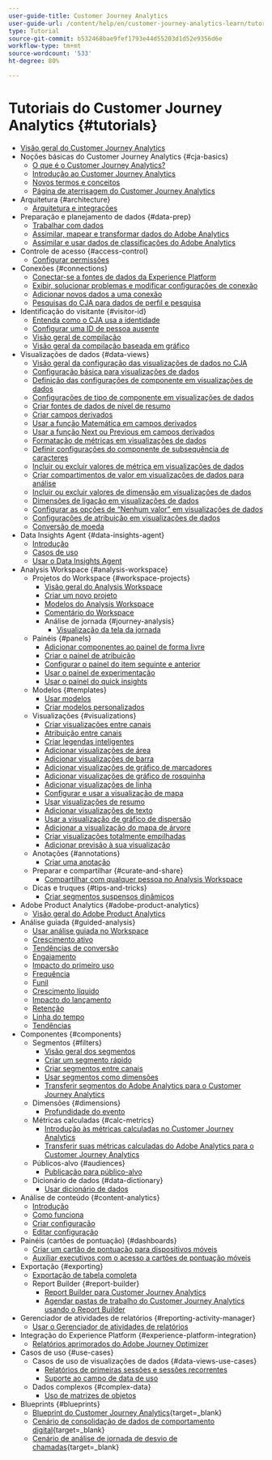 ```yaml
---
user-guide-title: Customer Journey Analytics
user-guide-url: /content/help/en/customer-journey-analytics-learn/tutorials/overview.html
type: Tutorial
source-git-commit: b532468bae9fef1793e44d55203d1d52e9356d6e
workflow-type: tm+mt
source-wordcount: '533'
ht-degree: 80%

---
```



# Tutoriais do Customer Journey Analytics {#tutorials}

+ [Visão geral do Customer Journey Analytics](overview.md)
+ Noções básicas do Customer Journey Analytics {#cja-basics}
   + [O que é o Customer Journey Analytics?](cja-basics/what-is-customer-journey-analytics.md)
   + [Introdução ao Customer Journey Analytics](cja-basics/understanding-customer-journey-analytics.md)
   + [Novos termos e conceitos](cja-basics/new-terms-and-concepts-in-cja.md)
   + [Página de aterrisagem do Customer Journey Analytics](cja-basics/customer-journey-analytics-landing-page.md)
+ Arquitetura {#architecture}
   + [Arquitetura e integrações](architecture/architecture-and-integrations-of-cja.md)
+ Preparação e planejamento de dados {#data-prep}
   + [Trabalhar com dados](data-prep/working-with-data-in-cja.md)
   + [Assimilar, mapear e transformar dados do Adobe Analytics](data-prep/ingest-map-and-transform-adobe-analytics-data.md)
   + [Assimilar e usar dados de classificações do Adobe Analytics](data-prep/ingest-and-use-analytics-classifications.md)
+ Controle de acesso {#access-control}
   + [Configurar permissões](permissions/set-up-permissions.md)
+ Conexões {#connections}
   + [Conectar-se a fontes de dados da Experience Platform](connections/connecting-customer-journey-analytics-to-data-sources-in-platform.md)
   + [Exibir, solucionar problemas e modificar configurações de conexão](connections/connections-details-experience-in-cja.md)
   + [Adicionar novos dados a uma conexão](connections/add-past-data-to-an-existing-connection-in-cja.md)
   + [Pesquisas do CJA para dados de perfil e pesquisa](connections/cja-lookup-data.md)
+ Identificação do visitante {#visitor-id}
   + [Entenda como o CJA usa a identidade](visitor-id/understanding-how-customer-journey-analytics-uses-identity.md)
   + [Configurar uma ID de pessoa ausente](visitor-id/configure-missing-person-id.md)
   + [Visão geral de compilação](visitor-id/overview-of-stitching.md)
   + [Visão geral da compilação baseada em gráfico](visitor-id/graph-based-stitching-overview.md)
+ Visualizações de dados {#data-views}
   + [Visão geral da configuração das visualizações de dados no CJA](data-views/overview-of-configuring-data-views-for-cja.md)
   + [Configuração básica para visualizações de dados](data-views/basic-configuration-for-data-views.md)
   + [Definição das configurações de componente em visualizações de dados](data-views/configuring-component-settings-in-data-views.md)
   + [Configurações de tipo de componente em visualizações de dados](data-views/component-type-settings-in-data-views.md)
   + [Criar fontes de dados de nível de resumo](data-views/create-summary-level-data-sources.md)
   + [Criar campos derivados](data-views/derived-fields-in-cja.md)
   + [Usar a função Matemática em campos derivados](data-views/use-the-math-function-in-derived-fields.md)
   + [Usar a função Next ou Previous em campos derivados](data-views/use-the-next-previous-function-in-derived-fields.md)
   + [Formatação de métricas em visualizações de dados](data-views/formatting-metrics-in-data-views.md)
   + [Definir configurações do componente de subsequência de caracteres](data-views/configure-substring-component-settings.md)
   + [Incluir ou excluir valores de métrica em visualizações de dados](data-views/include-or-exclude-metric-values-in-data-views.md)
   + [Criar compartimentos de valor em visualizações de dados para análise](data-views/creating-value-buckets-in-data-views-for-analysis.md)
   + [Incluir ou excluir valores de dimensão em visualizações de dados](data-views/include-or-exclude-dimension-values-in-data-views.md)
   + [Dimensões de ligação em visualizações de dados](data-views/binding-dimensions-in-data-views.md)
   + [Configurar as opções de “Nenhum valor” em visualizações de dados](data-views/configure-no-value-options-in-data-views.md)
   + [Configurações de atribuição em visualizações de dados](data-views/attribution-settings-in-data-views.md)
   + [Conversão de moeda](data-views/currency-conversion.md)
+ Data Insights Agent {#data-insights-agent}
   + [Introdução](data-insights-agent/introduction-to-the-data-insights-agent.md)
   + [Casos de uso](data-insights-agent/data-insights-agent-use-cases.md)
   + [Usar o Data Insights Agent](data-insights-agent/use-the-data-insights-agent.md)
+ Analysis Workspace {#analysis-workspace}
   + Projetos do Workspace {#workspace-projects}
      + [Visão geral do Analysis Workspace](analysis-workspace/workspace-projects/analysis-workspace-overview.md)
      + [Criar um novo projeto](analysis-workspace/workspace-projects/build-a-new-project.md)
      + [Modelos do Analysis Workspace](analysis-workspace/workspace-projects/analysis-workspace-templates.md)
      + [Comentário do Workspace](analysis-workspace/workspace-projects/workspace-commenting.md)
      + Análise de jornada {#journey-analysis}
         + [Visualização da tela da jornada](analysis-workspace/workspace-projects/journey-analysis/journey-canvas-viz.md)
   + Painéis {#panels}
      + [Adicionar componentes ao painel de forma livre](analysis-workspace/panels/add-components-to-the-freeform-panel.md)
      + [Criar o painel de atribuição](analysis-workspace/panels/build-the-attribution-panel.md)
      + [Configurar o painel do item seguinte e anterior](analysis-workspace/panels/configure-next-previous-item-panel.md)
      + [Usar o painel de experimentação](analysis-workspace/panels/use-the-experimentation-panel.md)
      + [Usar o painel do quick insights](analysis-workspace/panels/use-the-quick-insights-panel.md)
   + Modelos {#templates}
      + [Usar modelos](analysis-workspace/templates/use-templates.md)
      + [Criar modelos personalizados](analysis-workspace/templates/create-custom-templates.md)
   + Visualizações {#visualizations}
      + [Criar visualizações entre canais](analysis-workspace/visualizations/creating-cross-channel-visualizations-in-customer-journey-analytics.md)
      + [Atribuição entre canais](analysis-workspace/visualizations/cross-channel-attribution-in-customer-journey-analytics.md)
      + [Criar legendas inteligentes](analysis-workspace/visualizations/intelligent-captions.md)
      + [Adicionar visualizações de área](analysis-workspace/visualizations/add-area-visualizations.md)
      + [Adicionar visualizações de barra](analysis-workspace/visualizations/add-bar-visualizations.md)
      + [Adicionar visualizações de gráfico de marcadores](analysis-workspace/visualizations/add-bullet-graph-visualizations.md)
      + [Adicionar visualizações de gráfico de rosquinha](analysis-workspace/visualizations/add-donut-visualizations.md)
      + [Adicionar visualizações de linha](analysis-workspace/visualizations/add-line-visualizations.md)
      + [Configurar e usar a visualização de mapa](analysis-workspace/visualizations/configure-and-use-the-map-visualization.md)
      + [Usar visualizações de resumo](analysis-workspace/visualizations/use-summary-visualizations.md)
      + [Adicionar visualizações de texto](analysis-workspace/visualizations/add-text-visualizations.md)
      + [Usar a visualização de gráfico de dispersão](analysis-workspace/visualizations/use-scatterplot-visualizations.md)
      + [Adicionar a visualização do mapa de árvore](analysis-workspace/visualizations/add-treemap-visualizations.md)
      + [Criar visualizações totalmente empilhadas](analysis-workspace/visualizations/create-stacked-visualizations.md)
      + [Adicionar previsão à sua visualização](analysis-workspace/visualizations/forecasting.md)
   + Anotações {#annotations}
      + [Criar uma anotação](analysis-workspace/annotations/create-an-annotation.md)
   + Preparar e compartilhar {#curate-and-share}
      + [Compartilhar com qualquer pessoa no Analysis Workspace](analysis-workspace/curate-and-share/share-with-anyone-in-analysis-workspace.md)
   + Dicas e truques {#tips-and-tricks}
      + [Criar segmentos suspensos dinâmicos](analysis-workspace/tips-and-tricks/dynamic-drop-downs.md)
+ Adobe Product Analytics {#adobe-product-analytics}
   + [Visão geral do Adobe Product Analytics](adobe-product-analytics/adobe-product-analytics-overview.md)
+ Análise guiada {#guided-analysis}
   + [Usar análise guiada no Workspace](guided-analysis/guided-analysis-in-workspace.md)
   + [Crescimento ativo](guided-analysis/active-growth.md)
   + [Tendências de conversão](guided-analysis/conversion-trends.md)
   + [Engajamento](guided-analysis/engagement.md)
   + [Impacto do primeiro uso](guided-analysis/first-use-impact.md)
   + [Frequência](guided-analysis/frequency.md)
   + [Funil](guided-analysis/funnel.md)
   + [Crescimento líquido](guided-analysis/net-growth.md)
   + [Impacto do lançamento](guided-analysis/release-impact.md)
   + [Retenção](guided-analysis/retention.md)
   + [Linha do tempo](guided-analysis/timeline.md)
   + [Tendências](guided-analysis/trends.md)
+ Componentes {#components}
   + Segmentos {#filters}
      + [Visão geral dos segmentos](components/filters/introduction-to-filters-in-cja.md)
      + [Criar um segmento rápido](components/filters/create-a-quick-filter.md)
      + [Criar segmentos entre canais](components/filters/creating-cross-channel-filters-in-customer-journey-analytics.md)
      + [Usar segmentos como dimensões](components/filters/use-filters-as-dimensions.md)
      + [Transferir segmentos do Adobe Analytics para o Customer Journey Analytics](components/filters/moving-adobe-analytics-segments-to-customer-journey-analytics.md)
   + Dimensões {#dimensions}
      + [Profundidade do evento](components/dimensions/event-depth-in-cja.md)
   + Métricas calculadas {#calc-metrics}
      + [Introdução às métricas calculadas no Customer Journey Analytics](components/calc-metrics/introduction-to-calculated-metrics-in-customer-journey-analytics.md)
      + [Transferir suas métricas calculadas do Adobe Analytics para o Customer Journey Analytics](components/calc-metrics/moving-your-calculated-metrics-from-adobe-analytics-to-customer-journey-analytics.md)
   + Públicos-alvo {#audiences}
      + [Publicação para público-alvo](components/audiences/audience-publishing-for-cja.md)
   + Dicionário de dados {#data-dictionary}
      + [Usar dicionário de dados](components/data-dictionary/use-data-dictionary.md)
+ Análise de conteúdo {#content-analytics}
   + [Introdução](content-analytics/introduction-to-content-analytics.md)
   + [Como funciona](content-analytics/how-it-works.md)
   + [Criar configuração](content-analytics/create-configuration.md)
   + [Editar configuração](content-analytics/edit-configuration.md)
+ Painéis (cartões de pontuação) {#dashboards}
   + [Criar um cartão de pontuação para dispositivos móveis](dashboards/create-a-mobile-scorecard.md)
   + [Auxiliar executivos com o acesso a cartões de pontuação móveis](dashboards/assist-executives-to-access-mobile-scorecards.md)
+ Exportação {#exporting}
   + [Exportação de tabela completa](exporting/full-table-export.md)
   + Report Builder {#report-builder}
      + [Report Builder para Customer Journey Analytics](exporting/report-builder/report-builder-for-customer-journey-analytics.md)
      + [Agendar pastas de trabalho do Customer Journey Analytics usando o Report Builder](exporting/report-builder/schedule-cja-workbooks-using-report-builder.md)
+ Gerenciador de atividades de relatórios {#reporting-activity-manager}
   + [Usar o Gerenciador de atividades de relatórios](reporting-activity-manager/use-the-reporting-activity-manager.md)
+ Integração do Experience Platform {#experience-platform-integration}
   + [Relatórios aprimorados do Adobe Journey Optimizer](experience-platform-integration/enhanced-reporting-for-adobe-journey-optimizer.md)
+ Casos de uso {#use-cases}
   + Casos de uso de visualizações de dados {#data-views-use-cases}
      + [Relatórios de primeiras sessões e sessões recorrentes](use-cases/data-views-use-cases/first-time-and-returning-sessions.md)
      + [Suporte ao campo de data de uso](use-cases/data-views-use-cases/leverage-date-field-support.md)
   + Dados complexos {#complex-data}
      + [Uso de matrizes de objetos](use-cases/complex-data/object-arrays-in-cja.md)
+ Blueprints {#blueprints}
   + [Blueprint do Customer Journey Analytics](https://experienceleague.adobe.com/pt-br/docs/blueprints-learn/architecture/customer-journey-analytics/overview){target=_blank}
   + [Cenário de consolidação de dados de comportamento digital](https://experienceleague.adobe.com/pt-br/docs/analytics-platform/using/cja-usecases/cross-channel/cross-channel){target=_blank}
   + [Cenário de análise de jornada de desvio de chamadas](https://experienceleague.adobe.com/pt-br/docs/analytics-platform/using/cja-usecases/cross-channel/call-center){target=_blank}
